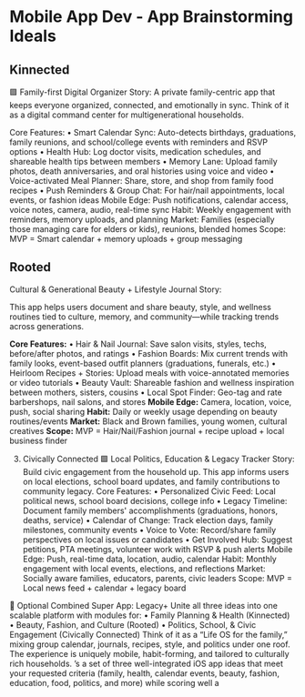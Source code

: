 **Mobile App Dev - App Brainstorming Ideals**
==


## Kinnected
🟪 Family-first Digital Organizer
Story:
A private family-centric app that keeps everyone organized, connected, and emotionally in sync. Think of it as a digital command center for multigenerational households.

Core Features:
    •	Smart Calendar Sync: Auto-detects             birthdays, graduations, family               reunions, and school/college events           with reminders and RSVP options
    •	Health Hub: Log doctor visits, medication schedules, and shareable health tips between members
    •	Memory Lane: Upload family photos, death anniversaries, and oral histories using voice and video
    •	Voice-activated Meal Planner: Share, store, and shop from family food recipes
    •	Push Reminders & Group Chat: For hair/nail appointments, local events, or fashion ideas
    Mobile Edge: Push notifications, calendar access, voice notes, camera, audio, real-time sync
    Habit: Weekly engagement with reminders, memory uploads, and planning
    Market: Families (especially those managing care for elders or kids), reunions, blended homes
    Scope: MVP = Smart calendar + memory uploads + group messaging

## Rooted
Cultural & Generational Beauty + Lifestyle Journal
Story:

This app helps users document and share beauty, style, and wellness routines tied to culture, memory, and community—while tracking trends across generations.

**Core Features:**
•	Hair & Nail Journal: Save salon visits, styles, techs, before/after photos, and ratings
•	Fashion Boards: Mix current trends with family looks, event-based outfit planners (graduations, funerals, etc.)
•	Heirloom Recipes + Stories: Upload meals with voice-annotated memories or video tutorials
•	Beauty Vault: Shareable fashion and wellness inspiration between mothers, sisters, cousins
•	Local Spot Finder: Geo-tag and rate barbershops, nail salons, and stores
**Mobile Edge:** Camera, location, voice, push, social sharing
**Habit:** Daily or weekly usage depending on beauty routines/events
**Market:** Black and Brown families, young women, cultural creatives
**Scope:** MVP = Hair/Nail/Fashion journal + recipe upload + local business finder
 
3. Civically Connected
🟩 Local Politics, Education & Legacy Tracker
Story:
Build civic engagement from the household up. This app informs users on local elections, school board updates, and family contributions to community legacy.
Core Features:
•	Personalized Civic Feed: Local political news, school board decisions, college info
•	Legacy Timeline: Document family members' accomplishments (graduations, honors, deaths, service)
•	Calendar of Change: Track election days, family milestones, community events
•	Voice to Vote: Record/share family perspectives on local issues or candidates
•	Get Involved Hub: Suggest petitions, PTA meetings, volunteer work with RSVP & push alerts
Mobile Edge: Push, real-time data, location, audio, calendar
Habit: Monthly engagement with local events, elections, and reflections
Market: Socially aware families, educators, parents, civic leaders
Scope: MVP = Local news feed + calendar + legacy board
 
🧠 Optional Combined Super App: Legacy+
Unite all three ideas into one scalable platform with modules for:
•	Family Planning & Health (Kinnected)
•	Beauty, Fashion, and Culture (Rooted)
•	Politics, School, & Civic Engagement (Civically Connected)
Think of it as a “Life OS for the family,” mixing group calendar, journals, recipes, style, and politics under one roof. The experience is uniquely mobile, habit-forming, and tailored to culturally rich households.
’s a set of three well-integrated iOS app ideas that meet your requested criteria (family, health, calendar events, beauty, fashion, education, food, politics, and more) while scoring well a
 
